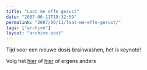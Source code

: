 ```yaml
---
title: "Laat me effe gerust"
date: "2007-06-11T19:32:59"
permalink: "2007/06/11/laat-me-effe-gerust/"
tags: ["archive"]
layout: "archive-post"
---
```

Tijd voor een nieuwe dosis brainwashen, het is keynote!

Volg het [hier](http://www.macrumorslive.com/ "http://www.macrumorslive.com/") of [hier](http://live.gizmodo.com/ "http://live.gizmodo.com/") of ergens anders
